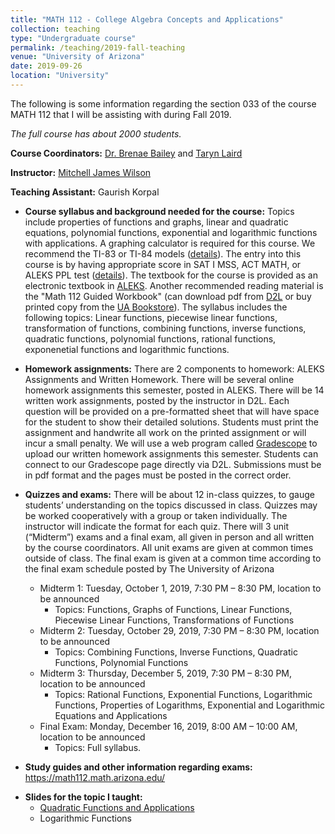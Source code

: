 ```yaml
---
title: "MATH 112 - College Algebra Concepts and Applications"
collection: teaching
type: "Undergraduate course"
permalink: /teaching/2019-fall-teaching
venue: "University of Arizona"
date: 2019-09-26
location: "University"
---
```

The following is some information regarding the section 033 of the course MATH 112 that I will be assisting with during Fall 2019. 

*The full course has about 2000 students.*


**Course Coordinators:** [Dr. Brenae Bailey](https://www.math.arizona.edu/people/bbailey) and [Taryn Laird](https://www.math.arizona.edu/people/tarynl)

**Instructor:** [Mitchell James Wilson](https://www.math.arizona.edu/people/mjw)

**Teaching Assistant:** Gaurish Korpal


* **Course syllabus and background needed for the course:** Topics include properties of functions and graphs, linear and quadratic equations, polynomial functions, exponential and logarithmic functions with applications. A graphing calculator is required for this course. We recommend the TI-83 or TI-84 models ([details](https://www.math.arizona.edu/academics/calculators/)). The entry into this course is by having appropriate score in SAT I MSS,  ACT MATH, or ALEKS PPL test ([details](https://www.math.arizona.edu/academics/placement/courses)). The textbook for the course is provided as an electronic textbook in [ALEKS](https://gkorpal.github.io/files/curriculum.pdf). Another recommended reading material is the "Math 112 Guided Workbook" (can download pdf from [D2L](https://d2l.arizona.edu/d2l/loginh/) or buy printed copy from the [UA Bookstore](https://uabookstore.arizona.edu/)). The syllabus includes the following topics: Linear functions, piecewise linear functions, transformation of functions, combining functions, inverse functions, quadratic functions, polynomial functions, rational functions, exponenetial functions and logarithmic functions.

* **Homework assignments:** There are 2 components to homework: ALEKS Assignments and Written Homework. There will be several online homework assignments this semester, posted in ALEKS. There will be 14 written work assignments, posted by the instructor in D2L. Each question will be provided on a pre-formatted sheet that will have space for the student to show their detailed solutions. Students must print the assignment and handwrite all work on the printed assignment or will incur a small penalty. We will use a web program called [Gradescope](https://www.gradescope.com/) to upload our written homework assignments this semester. Students can connect to our Gradescope page directly via D2L. Submissions must be in pdf format and the pages must be posted in the correct order.

* **Quizzes and exams:** There will be about 12 in-class quizzes, to gauge students’ understanding on the topics discussed in class. Quizzes may be worked cooperatively with a group or taken individually. The instructor will indicate the format for each quiz. There will 3 unit (“Midterm”) exams and a final exam, all given in person and all written by the course coordinators. All unit exams are given at common times outside of class. The final exam is given at a common time according to the final exam schedule posted by The University of Arizona
  * Midterm 1: Tuesday, October 1, 2019, 7:30 PM – 8:30 PM, location to be announced
    * Topics: Functions, Graphs of Functions, Linear Functions, Piecewise Linear Functions, Transformations of Functions
  * Midterm 2: Tuesday, October 29, 2019, 7:30 PM – 8:30 PM, location to be announced
    * Topics: Combining Functions, Inverse Functions, Quadratic Functions, Polynomial Functions
  * Midterm 3: Thursday, December 5, 2019, 7:30 PM – 8:30 PM, location to be announced
    * Topics: Rational Functions, Exponential Functions, Logarithmic Functions, Properties of Logarithms, Exponential and
Logarithmic Equations and Applications
  * Final Exam: Monday, December 16, 2019, 8:00 AM – 10:00 AM, location to be announced
    * Topics: Full syllabus.
  
* **Study guides and other information regarding exams:** <a href="https://math112.math.arizona.edu/
" target="_blank">https://math112.math.arizona.edu/
</a> 

* **Slides for the topic I taught:**
  * [Quadratic Functions and Applications](https://gkorpal.github.io/files/quadratic-functions.pdf)
  * Logarithmic Functions

